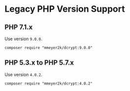 # Legacy PHP Version Support

## PHP 7.1.x
Use version `9.0.0`.
```
composer require "mmeyer2k/dcrypt:9.0.0"
```

## PHP 5.3.x to PHP 5.7.x
Use version `4.0.2`.
```
composer require "mmeyer2k/dcrypt:4.0.2"
```
